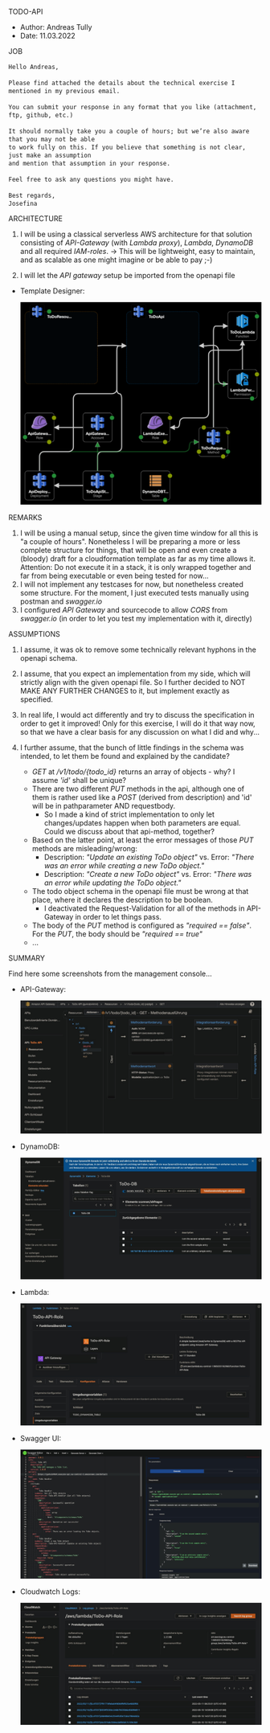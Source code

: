 TODO-API

- Author: Andreas Tully
- Date: 11.03.2022

JOB

```
Hello Andreas,

Please find attached the details about the technical exercise I mentioned in my previous email.

You can submit your response in any format that you like (attachment, ftp, github, etc.)

It should normally take you a couple of hours; but we’re also aware that you may not be able 
to work fully on this. If you believe that something is not clear, just make an assumption 
and mention that assumption in your response.

Feel free to ask any questions you might have.

Best regards,
Josefina
```

ARCHITECTURE

1. I will be using a classical serverless AWS architecture for that solution consisting of *API-Gateway* (with *Lambda proxy*), *Lambda*, *DynamoDB* and all required *IAM-roles*.
   -> This will be lightweight, easy to maintain, and as scalable as one might imagine or be able to pay ;-)

2. I will let the *API gateway* setup be imported from the openapi file

- Template Designer:

  <img src="doc/screenshots/template-designer.png" />

REMARKS

1. I will be using a manual setup, since the given time window for all this is "a couple of hours". Nonetheless I will be preparing a more or less complete structure for things, that will be open and even create a (bloody) draft for a cloudformation template as far as my time allows it. Attention: Do not execute it in a stack, it is only wrapped together and far from being executable or even being tested for now...
2. I will not implement any testcases for now, but nonetheless created some structure. For the moment, I just executed tests manually using postman and *swagger.io*
3. I configured *API Gateway* and sourcecode to allow *CORS* from *swagger.io* (in order to let you test my implementation with it, directly)

ASSUMPTIONS

1. I assume, it was ok to remove some technically relevant hyphons in the openapi schema.
2. I assume, that you expect an implementation from my side, which will strictly align with the given openapi file. 
   So I further decided to NOT MAKE ANY FURTHER CHANGES to it, but implement exactly as specified.
3. In real life, I would act differently and try to discuss the specification in order to get it improved!
   Only for this exercise, I will do it that way now, so that we have a clear basis for any discussion on what I did and why...
2. I further assume, that the bunch of little findings in the schema was intended, to let them be found and explained by the candidate?

   - *GET* at */v1/todo/{todo_id}* returns an array of objects - why? I assume *'id'* shall be unique?
   - There are two different *PUT* methods in the api, although one of them is rather used like a *POST* (derived from description) and 'id' will be in pathparameter AND requestbody.
     - So I made a kind of strict implementation to only let changes/updates happen when both parameters are equal. Could we discuss about that api-method, together?
   - Based on the latter point, at least the error messages of those *PUT* methods are misleading/wrong: 
     - Description: *"Update an existing ToDo object"* vs. Error: *"There was an error while creating a new ToDo object."*
     - Description: *"Create a new ToDo object"* vs. Error: *"There was an error while updating the ToDo object."*
   - The todo object schema in the openapi file must be wrong at that place, where it declares the description to be boolean.
     - I deactivated the Request-Validation for all of the methods in API-Gateway in order to let things pass.
   - The body of the *PUT* method is configured as *"required == false"*. For the *PUT*, the body should be *"required == true"*
   - ...


SUMMARY

Find here some screenshots from the management console...

- API-Gateway:

  <img src="doc/screenshots/api-gateway.jpg" />

- DynamoDB:

  <img src="doc/screenshots/dynamodb-table.jpg" />

- Lambda:

  <img src="doc/screenshots/lambda-config.jpg" />

- Swagger UI:

  <img src="doc/screenshots/swagger-editor.jpg" />
  
- Cloudwatch Logs:

  <img src="doc/screenshots/cloudwatch-loggroup.jpg" />
